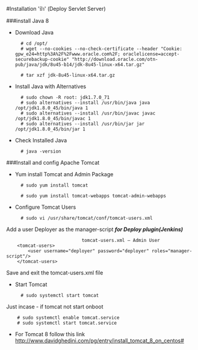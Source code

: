 #Installation 'ป้า' (Deploy Servlet Server)

###install Java 8
* Download Java

        # cd /opt/
        # wget --no-cookies --no-check-certificate --header "Cookie: gpw_e24=http%3A%2F%2Fwww.oracle.com%2F; oraclelicense=accept-securebackup-cookie" "http://download.oracle.com/otn-pub/java/jdk/8u45-b14/jdk-8u45-linux-x64.tar.gz"
  
        # tar xzf jdk-8u45-linux-x64.tar.gz
* Install Java with Alternatives

        # sudo chown -R root: jdk1.7.0_71
        # sudo alternatives --install /usr/bin/java java /opt/jdk1.8.0_45/bin/java 1
        # sudo alternatives --install /usr/bin/javac javac /opt/jdk1.8.0_45/bin/javac 1
        # sudo alternatives --install /usr/bin/jar jar /opt/jdk1.8.0_45/bin/jar 1
* Check Installed Java

        # java -version
###Install and config Apache Tomcat
* Yum install Tomcat and Admin Package

        # sudo yum install tomcat
  
        # sudo yum install tomcat-webapps tomcat-admin-webapps
* Configure Tomcat Users

        # sudo vi /usr/share/tomcat/conf/tomcat-users.xml
Add a user Deployer as the manager-script  ***for Deploy plugin(Jenkins)***

                                tomcat-users.xml — Admin User
        <tomcat-users>
            <user username="deployer" password="deployer" roles="manager-script"/>
        </tomcat-users>
Save and exit the tomcat-users.xml file
* Start Tomcat

        # sudo systemctl start tomcat  
        

Just incase - if tomcat not start onboot

        # sudo systemctl enable tomcat.service
        # sudo systemctl start tomcat.service


* For Tomcat 8 follow this link  
        http://www.davidghedini.com/pg/entry/install_tomcat_8_on_centos#
